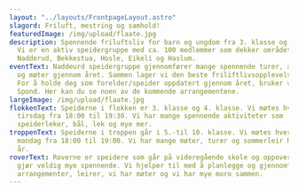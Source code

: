 ```yaml
---
layout: "../layouts/FrontpageLayout.astro"
slagord: Friluft, mestring og samhold!
featuredImage: /img/upload/flaate.jpg
description: Spennende friluftsliv for barn og ungdom fra 3. klasse og oppover.
  Vi er en aktiv speidergruppe med ca. 100 medlemmer som dekker området
  Nadderud, Bekkestua, Hosle, Eikeli og Haslum.
eventText: Naddeurd speidergruppe gjennomfører mange spennende turer, arrangementer 
  og møter gjennom året. Sammen lager vi den beste friliftlivsopplevelsen!
  For å holde deg som forelder/speider oppdatert gjennom året, bruker vi
  Spond. Her kan du se noen av de kommende arrangementene.
largeImage: /img/upload/flaate.jpg
flokkenText: Speiderne i flokken er 3. klasse og 4. klasse. Vi møtes hver
  tirsdag fra 18:00 til 19:30. Vi har mange spennende aktiviteter som
  speiderleker, bål, lek og mye mer.
troppenText: Speiderne i troppen går i 5.-til 10. klasse. Vi møtes hver 
  mandag fra 18:00 til 19:00. Vi har mange møter, turer og sommerleir hvert
  år. 
roverText: Roverne er speidere som går på videregående skole og oppover. Vi
  gjør veldig mye spennende. Vi hjelper til med å planlegge og gjennomføre
  arrangementer, leirer, vi har møter og vi har mye moro sammen.
---
```

